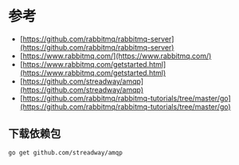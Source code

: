 # 参考

- [https://github.com/rabbitmq/rabbitmq-server](https://github.com/rabbitmq/rabbitmq-server)
- [https://www.rabbitmq.com/](https://www.rabbitmq.com/)
- [https://www.rabbitmq.com/getstarted.html](https://www.rabbitmq.com/getstarted.html)
- [https://github.com/streadway/amqp](https://github.com/streadway/amqp)
- [https://github.com/rabbitmq/rabbitmq-tutorials/tree/master/go](https://github.com/rabbitmq/rabbitmq-tutorials/tree/master/go)

## 下载依赖包

```
go get github.com/streadway/amqp
```
